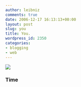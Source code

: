 ```yaml
---
author: leibniz
comments: true
date: 2006-12-17 16:13:13+00:00
layout: post
slug: you
title: You.
wordpress_id: 2350
categories:
- blogging
- web
---
```


[![](http://www.leibniz-blogs.it/gallery/time2006.jpg)](http://www.time.com/time/magazine/article/0,9171,1569514,00.html)

### Time
